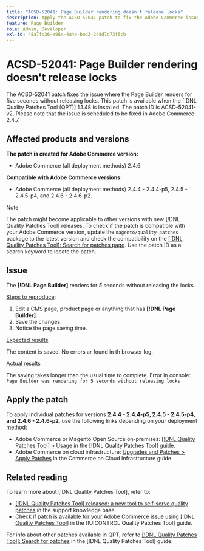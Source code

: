 ```yaml
---
title: "ACSD-52041: Page Builder rendering doesn't release locks"
description: Apply the ACSD-52041 patch to fix the Adobe Commerce issue where the Page Builder renders for five seconds without releasing locks.
feature: Page Builder
role: Admin, Developer
exl-id: 48a7fc36-e98a-4a4e-bed3-248d7d73f6cb
---
```

# ACSD-52041: Page Builder rendering doesn't release locks

The ACSD-52041 patch fixes the issue where the Page Builder renders for five seconds without releasing locks. This patch is available when the [!DNL Quality Patches Tool (QPT)] 1.1.48 is installed. The patch ID is ACSD-52041-v2. Please note that the issue is scheduled to be fixed in Adobe Commerce 2.4.7.

## Affected products and versions

**The patch is created for Adobe Commerce version:**

* Adobe Commerce (all deployment methods) 2.4.6

**Compatible with Adobe Commerce versions:**

* Adobe Commerce (all deployment methods) 2.4.4 - 2.4.4-p5, 2.4.5 - 2.4.5-p4, and 2.4.6 - 2.4.6-p2.



>[!NOTE]
>
>The patch might become applicable to other versions with new [!DNL Quality Patches Tool] releases. To check if the patch is compatible with your Adobe Commerce version, update the `magento/quality-patches` package to the latest version and check the compatibility on the [[!DNL Quality Patches Tool]: Search for patches page](https://experienceleague.adobe.com/tools/commerce-quality-patches/index.html). Use the patch ID as a search keyword to locate the patch. 
 

## Issue

The **[!DNL Page Builder]** renders for *5* seconds without releasing the locks.

<u>Steps to reproduce</u>:

1. Edit a CMS page, product page or anything that has **[!DNL Page Builder]**.
1. Save the changes. 
1. Notice the page saving time.

<u>Expected results</u>

The content is saved. No errors ar found in th browser log.

<u>Actual results</u>

The saving takes longer than the usual time to complete. 
Error in console: ``Page Builder was rendering for 5 seconds without releasing locks``

## Apply the patch

To apply individual patches for versions **2.4.4 - 2.4.4-p5, 2.4.5 - 2.4.5-p4, and 2.4.6 - 2.4.6-p2**, use the following links depending on your deployment method:

* Adobe Commerce or Magento Open Source on-premises: [[!DNL Quality Patches Tool] > Usage](/help/tools/quality-patches-tool/usage.md) in the [!DNL Quality Patches Tool] guide.
* Adobe Commerce on cloud infrastructure: [Upgrades and Patches > Apply Patches](https://experienceleague.adobe.com/docs/commerce-cloud-service/user-guide/develop/upgrade/apply-patches.html) in the Commerce on Cloud Infrastructure guide.

## Related reading

To learn more about [!DNL Quality Patches Tool], refer to:

* [[!DNL Quality Patches Tool] released: a new tool to self-serve quality patches](https://experienceleague.adobe.com/en/docs/commerce-knowledge-base/kb/announcements/commerce-announcements/magento-quality-patches-released-new-tool-to-self-serve-quality-patches) in the support knowledge base.
* [Check if patch is available for your Adobe Commerce issue using [!DNL Quality Patches Tool]](/help/tools/quality-patches-tool/patches-available-in-qpt/check-patch-for-magento-issue-with-magento-quality-patches.md) in the [!UICONTROL Quality Patches Tool] guide.


For info about other patches available in QPT, refer to [[!DNL Quality Patches Tool]: Search for patches](<https://experienceleague.adobe.com/tools/commerce-quality-patches/index.html>) in the [!DNL Quality Patches Tool] guide.
